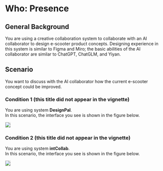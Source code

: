 # Who: Presence

## General Background
You are using a creative collaboration system to collaborate with an AI collaborator to design e-scooter product concepts. Designing experience in this system is similar to Figma and Miro; the basic abilities of the AI collaborator are similar to ChatGPT, ChatGLM, and Yiyan.

## Scenario
You want to discuss with the AI collaborator how the current e-scooter concept could be improved.

### Condition 1 (this title did not appear in the vignette)
You are using system **DesignPal**.<br>
In this scenario, the interface you see is shown in the figure below.

<img src="img/RQ1/Who/Presence-N.webp" style="border: .5px solid Gainsboro; max-width: 75%;">

### Condition 2 (this title did not appear in the vignette)
You are using system **intCollab**.<br>
In this scenario, the interface you see is shown in the figure below.

<img src="img/RQ1/Who/Presence-WA.webp" style="border: .5px solid Gainsboro; max-width: 75%;">

<!-- <table style="margin-left: auto; margin-right: auto; margin-top: 24px;">
    <tr style="border: none;">
        <td style="border-width: 0 2px 0 0; padding-left: 0;">
            <h3 style="margin-top: 0;">Condition 1 (this title did not appear in the vignette)</h3>
            You are using system <b>DesignPal</b>.<br>
            In this scenario, the interface you see is shown in the figure below.<br>
            <img src="../../img/RQ1/Who/Presence-N.webp" style="border: .5px solid Gainsboro; margin-top: 12px;">
        </td>
        <td style="border-width: 0 0 0 2px; padding-right: 0;">
            <h3 style="margin-top: 0;">Condition 2 (this title did not appear in the vignette)</h3>
            You are using system <b>intCollab</b>.<br>
            In this scenario, the interface you see is shown in the figure below.<br>
            <img src="../../img/RQ1/Who/Presence-WA.webp" style="border: .5px solid Gainsboro; margin-top: 12px;">
        </td>
    </tr>
</table> -->